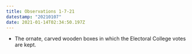 ```yaml
---
title: Observations 1-7-21
datestamp: "20210107"
date: 2021-01-14T02:34:50.197Z
---
```

- The ornate, carved wooden boxes in which the Electoral College votes are kept.